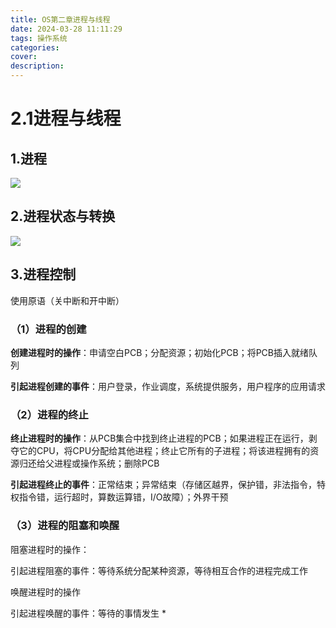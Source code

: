```yaml
---
title: OS第二章进程与线程
date: 2024-03-28 11:11:29
tags: 操作系统
categories:
cover:
description:
---
```


# 2.1进程与线程

## 1.进程

![](https://cdn.jsdelivr.net/gh/SereinCease/images/blog/2024-03-28/20240328110941-f1ff10.png)

## 2.进程状态与转换

![](https://cdn.jsdelivr.net/gh/SereinCease/images/blog/2024-03-28/20240328110920-c2e37c.png)

## 3.进程控制

使用原语（关中断和开中断）

### （1）进程的创建

**创建进程时的操作**：申请空白PCB；分配资源；初始化PCB；将PCB插入就绪队列

**引起进程创建的事件**：用户登录，作业调度，系统提供服务，用户程序的应用请求

### （2）进程的终止

**终止进程时的操作**：从PCB集合中找到终止进程的PCB；如果进程正在运行，剥夺它的CPU，将CPU分配给其他进程；终止它所有的子进程；将该进程拥有的资源归还给父进程或操作系统；删除PCB

**引起进程终止的事件**：正常结束；异常结束（存储区越界，保护错，非法指令，特权指令错，运行超时，算数运算错，I/O故障）；外界干预

### （3）进程的阻塞和唤醒

阻塞进程时的操作：

引起进程阻塞的事件：等待系统分配某种资源，等待相互合作的进程完成工作

唤醒进程时的操作

引起进程唤醒的事件：等待的事情发生             *                                                                                                                                 



![]()

![]()

![]()

![]()

![]()

![]()
